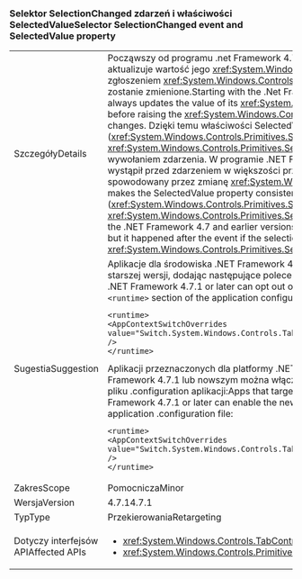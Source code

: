 ### <a name="selector-selectionchanged-event-and-selectedvalue-property"></a><span data-ttu-id="47a55-101">Selektor SelectionChanged zdarzeń i właściwości SelectedValue</span><span class="sxs-lookup"><span data-stu-id="47a55-101">Selector SelectionChanged event and SelectedValue property</span></span>

|   |   |
|---|---|
|<span data-ttu-id="47a55-102">Szczegóły</span><span class="sxs-lookup"><span data-stu-id="47a55-102">Details</span></span>|<span data-ttu-id="47a55-103">Począwszy od programu .net Framework 4.7.1, <xref:System.Windows.Controls.Primitives.Selector> zawsze aktualizuje wartość jego <xref:System.Windows.Controls.Primitives.Selector.SelectedValue%2A> właściwości przed zgłoszeniem <xref:System.Windows.Controls.Primitives.Selector.SelectionChanged> zdarzeń, gdy jego zaznaczenie zostanie zmienione.</span><span class="sxs-lookup"><span data-stu-id="47a55-103">Starting with the .Net Framework 4.7.1, a <xref:System.Windows.Controls.Primitives.Selector> always updates the value of its <xref:System.Windows.Controls.Primitives.Selector.SelectedValue%2A> property before raising the <xref:System.Windows.Controls.Primitives.Selector.SelectionChanged> event, when its selection changes.</span></span> <span data-ttu-id="47a55-104">Dzięki temu właściwości SelectedValue zgodne z innymi właściwościami wybór (<xref:System.Windows.Controls.Primitives.Selector.SelectedItem%2A> i <xref:System.Windows.Controls.Primitives.Selector.SelectedIndex%2A>), które zostały zaktualizowane przed wywołaniem zdarzenia. W programie .NET Framework 4.7 i wcześniejszych wersjach, aktualizacja SelectedValue wystąpił przed zdarzeniem w większości przypadków, ale wystąpiły po zdarzeniu, jeśli zmianie wyboru został spowodowany przez zmianę <xref:System.Windows.Controls.Primitives.Selector.SelectedValue%2A> właściwości.</span><span class="sxs-lookup"><span data-stu-id="47a55-104">This makes the SelectedValue property consistent with the other selection properties (<xref:System.Windows.Controls.Primitives.Selector.SelectedItem%2A> and <xref:System.Windows.Controls.Primitives.Selector.SelectedIndex%2A>), which are updated before raising the event.In the .NET Framework 4.7 and earlier versions, the update to SelectedValue happened before the event in most cases, but it happened after the event if the selection change was caused by changing the <xref:System.Windows.Controls.Primitives.Selector.SelectedValue%2A> property.</span></span>|
|<span data-ttu-id="47a55-105">Sugestia</span><span class="sxs-lookup"><span data-stu-id="47a55-105">Suggestion</span></span>|<span data-ttu-id="47a55-106">Aplikacje dla środowiska .NET Framework 4.7.1 lub nowszym można zrezygnować z tego zmienić i zachowanie starszej wersji, dodając następujące polecenie, aby <code>&lt;runtime&gt;</code> sekcji pliku konfiguracji aplikacji:</span><span class="sxs-lookup"><span data-stu-id="47a55-106">Apps that target the .NET Framework 4.7.1 or later can opt out of this change and use legacy behavior by adding the following to the <code>&lt;runtime&gt;</code> section of the application configuration file:</span></span><pre><code class="language-xml">&lt;runtime&gt;&#13;&#10;&lt;AppContextSwitchOverrides&#13;&#10;value=&quot;Switch.System.Windows.Controls.TabControl.SelectionPropertiesCanLagBehindSelectionChangedEvent=true&quot; /&gt;&#13;&#10;&lt;/runtime&gt;&#13;&#10;</code></pre><span data-ttu-id="47a55-107">Aplikacji przeznaczonych dla platformy .NET Framework 4.7 lub wcześniej, ale są uruchomione w programie .NET Framework 4.7.1 lub nowszym można włączyć nowe zachowanie, dodając następujący wiersz do <code>&lt;runtime&gt;</code> sekcji pliku .configuration aplikacji:</span><span class="sxs-lookup"><span data-stu-id="47a55-107">Apps that target the .NET Framework 4.7 or earlier but are running on the .NET Framework 4.7.1 or later can enable the new behavior by adding the following line to the <code>&lt;runtime&gt;</code> section of the application .configuration file:</span></span><pre><code class="language-xml">&lt;runtime&gt;&#13;&#10;&lt;AppContextSwitchOverrides value=&quot;Switch.System.Windows.Controls.TabControl.SelectionPropertiesCanLagBehindSelectionChangedEvent=false&quot; /&gt;&#13;&#10;&lt;/runtime&gt;&#13;&#10;</code></pre>|
|<span data-ttu-id="47a55-108">Zakres</span><span class="sxs-lookup"><span data-stu-id="47a55-108">Scope</span></span>|<span data-ttu-id="47a55-109">Pomocnicza</span><span class="sxs-lookup"><span data-stu-id="47a55-109">Minor</span></span>|
|<span data-ttu-id="47a55-110">Wersja</span><span class="sxs-lookup"><span data-stu-id="47a55-110">Version</span></span>|<span data-ttu-id="47a55-111">4.7.1</span><span class="sxs-lookup"><span data-stu-id="47a55-111">4.7.1</span></span>|
|<span data-ttu-id="47a55-112">Typ</span><span class="sxs-lookup"><span data-stu-id="47a55-112">Type</span></span>|<span data-ttu-id="47a55-113">Przekierowania</span><span class="sxs-lookup"><span data-stu-id="47a55-113">Retargeting</span></span>|
|<span data-ttu-id="47a55-114">Dotyczy interfejsów API</span><span class="sxs-lookup"><span data-stu-id="47a55-114">Affected APIs</span></span>|<ul><li><xref:System.Windows.Controls.TabControl.SelectedContent?displayProperty=nameWithType></li><li><xref:System.Windows.Controls.Primitives.Selector.SelectionChanged?displayProperty=nameWithType></li></ul>|

